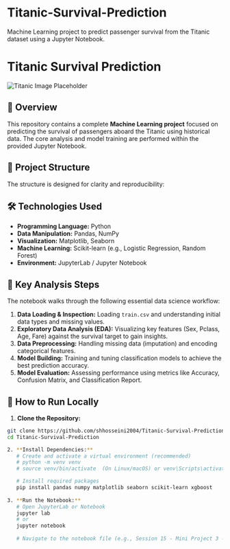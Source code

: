 # Titanic-Survival-Prediction
Machine Learning project to predict passenger survival from the Titanic dataset using a Jupyter Notebook.
# Titanic Survival Prediction

![Titanic Image Placeholder](https://via.placeholder.com/800x300?text=Titanic+Survival+Analysis)

## 🌟 Overview
This repository contains a complete **Machine Learning project** focused on predicting the survival of passengers aboard the Titanic using historical data. The core analysis and model training are performed within the provided Jupyter Notebook.

## 📁 Project Structure
The structure is designed for clarity and reproducibility:

## 🛠️ Technologies Used
- **Programming Language:** Python
- **Data Manipulation:** Pandas, NumPy
- **Visualization:** Matplotlib, Seaborn
- **Machine Learning:** Scikit-learn (e.g., Logistic Regression, Random Forest)
- **Environment:** JupyterLab / Jupyter Notebook

## 🚀 Key Analysis Steps
The notebook walks through the following essential data science workflow:

1.  **Data Loading & Inspection:** Loading `train.csv` and understanding initial data types and missing values.
2.  **Exploratory Data Analysis (EDA):** Visualizing key features (Sex, Pclass, Age, Fare) against the survival target to gain insights.
3.  **Data Preprocessing:** Handling missing data (imputation) and encoding categorical features.
4.  **Model Building:** Training and tuning classification models to achieve the best prediction accuracy.
5.  **Model Evaluation:** Assessing performance using metrics like Accuracy, Confusion Matrix, and Classification Report.

## 🎯 How to Run Locally
1.  **Clone the Repository:**
```bash
git clone https://github.com/shhosseini2004/Titanic-Survival-Prediction.git
cd Titanic-Survival-Prediction

2. **Install Dependencies:**
   # Create and activate a virtual environment (recommended)
   # python -m venv venv
   # source venv/bin/activate  (On Linux/macOS) or venv\Scripts\activate (On Windows)

   # Install required packages
   pip install pandas numpy matplotlib seaborn scikit-learn xgboost
   
3. **Run the Notebook:**
   # Open JupyterLab or Notebook
   jupyter lab 
   # or
   jupyter notebook
   
   # Navigate to the notebook file (e.g., Session 15 - Mini Project 3 - Titanic.ipynb) and run all cells.
